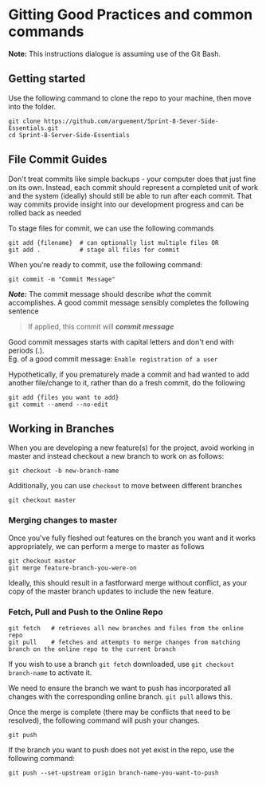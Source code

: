 # Gitting Good Practices and common commands
**Note:** This instructions dialogue is assuming use of the Git Bash.

## Getting started
Use the following command to clone the repo to your machine, then move into the folder.
```
git clone https://github.com/arguement/Sprint-8-Sever-Side-Essentials.git
cd Sprint-8-Server-Side-Essentials
```

## File Commit Guides
Don't treat commits like simple backups - your computer does that just fine on its own. Instead, each commit should represent a completed unit of work and the system (ideally) should still be able to run after each commit. That way commits provide insight into our development progress and can be rolled back as needed

To stage files for commit, we can use the following commands
```
git add {filename}  # can optionally list multiple files OR
git add .           # stage all files for commit
```

When you're ready to commit, use the following command:
```
git commit -m "Commit Message"
```

***Note:*** The commit message should describe *what* the commit accomplishes. A good commit message sensibly completes the following sentence

> If applied, this commit will ***commit message***

Good commit messages starts with capital letters and don't end with periods (.).  
Eg. of a good commit message: `Enable registration of a user`

Hypothetically, if you prematurely made a commit and had wanted to add another file/change to it, rather than do a fresh commit, do the following
```
git add {files you want to add}
git commit --amend --no-edit
```

## Working in Branches
When you are developing a new feature(s) for the project, avoid working in master and instead checkout a new branch to work on as follows:
```
git checkout -b new-branch-name
```

Additionally, you can use `checkout` to move between different branches
```
git checkout master
```

### Merging changes to master
Once you've fully fleshed out features on the branch you want and it works appropriately, we can perform a merge to master as follows
```
git checkout master
git merge feature-branch-you-were-on
```

Ideally, this should result in a fastforward merge without conflict, as your copy of the master branch updates to include the new feature.

### Fetch, Pull and Push to the Online Repo
```
git fetch   # retrieves all new branches and files from the online repo
git pull    # fetches and attempts to merge changes from matching branch on the online repo to the current branch
```
If you wish to use a branch `git fetch` downloaded, use `git checkout branch-name` to activate it.

We need to ensure the branch we want to push has incorporated all changes with the corresponding online branch. `git pull` allows this.

Once the merge is complete (there may be conflicts that need to be resolved), the following command will push your changes.
```
git push
```

If the branch you want to push does not yet exist in the repo, use the following command:
```
git push --set-upstream origin branch-name-you-want-to-push
```